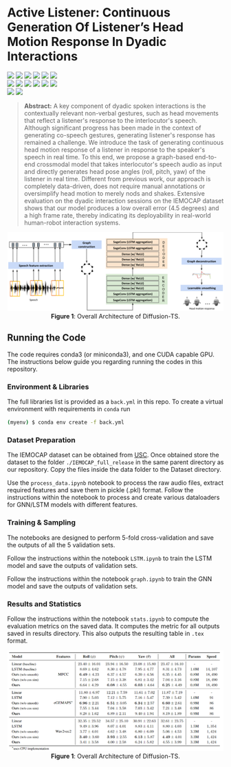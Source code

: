 # Active Listener: Continuous Generation Of Listener’s Head Motion Response In Dyadic Interactions
[![](https://img.shields.io/github/stars/Y-debug-sys/Diffusion-TS.svg)](https://github.com/bigzen/Active-Listener/stargazers)
[![](https://img.shields.io/github/forks/Y-debug-sys/Diffusion-TS.svg)](https://github.com/bigzen/Active-Listener/network) 
[![](https://img.shields.io/badge/license-MIT-blue.svg)](https://github.com/bigzen/Active-Listener/blob/main/LICENSE) 
<img src="https://img.shields.io/badge/python-3.10-blue">
<img src="https://img.shields.io/badge/pytorch-2.4-orange">
<img src="https://img.shields.io/badge/cuda-12.1-orange"><br>
<img src="https://img.shields.io/badge/numpy-1.24-green">
<img src="https://img.shields.io/badge/pickle-0.7-green">
<img src="https://img.shields.io/badge/librosa-0.10-green">
<img src="https://img.shields.io/badge/audiofile-1.3-green">
<img src="https://img.shields.io/badge/transformers-4.33-green">
<img src="https://img.shields.io/badge/opensmile-2.4-green"><br>
<img src="https://img.shields.io/badge/scipy-1.10-green">
<img src="https://img.shields.io/badge/torchaudio-2.4-green">

> **Abstract:** A key component of dyadic spoken interactions is the contextually relevant non-verbal gestures, such as head movements that reflect a listener's response to the interlocutor's speech. Although significant progress has been made in the context of generating co-speech gestures, generating listener's response has remained a challenge. We introduce the task of generating continuous head motion response of a listener in response to the speaker's speech in real time. To this end, we propose a graph-based end-to-end crossmodal model that takes interlocutor's speech audio as input and directly generates head pose angles (roll, pitch, yaw) of the listener in real time. Different from previous work, our approach is completely data-driven, does not require manual annotations or oversimplify head motion to merely nods and shakes. Extensive evaluation on the dyadic interaction sessions on the IEMOCAP dataset shows that our model produces a low overall error (4.5 degrees) and a high frame rate, thereby indicating its deployability in real-world human-robot interaction systems.


<p align="center">
  <img src="model.svg" alt="">
  <br>
  <b>Figure 1</b>: Overall Architecture of Diffusion-TS.
</p>

## Running the Code

 The code requires conda3 (or miniconda3), and one CUDA capable GPU. The instructions below guide you regarding running the codes in this repository. 

### Environment & Libraries

The full libraries list is provided as a `back.yml` in this repo. To create a virtual environment with requirements in `conda` run

~~~bash
(myenv) $ conda env create -f back.yml
~~~

### Dataset Preparation

The IEMOCAP dataset can be obtained from [USC](https://sail.usc.edu/iemocap/iemocap_release.htm). Once obtained store the dataset to the folder `./IEMOCAP_full_release` in the same parent directory as our repository. Copy the files inside the data folder to the Dataset directory.

Use the `process_data.ipynb` notebook to process the raw audio files, extract required features and save them in pickle (.pkl) format. Follow the instructions within the notebook to process and create various dataloaders for GNN/LSTM models with different features. 

### Training & Sampling

The notebooks are designed to perform 5-fold cross-validation and save the outputs of all the 5 validation sets.

Follow the instructions within the notebook `LSTM.ipynb` to train the LSTM model and save the outputs of validation sets.

Follow the instructions within the notebook `graph.ipynb` to train the GNN model and save the outputs of validation sets.

### Results and Statistics

Follow the instructions within the notebook `stats.ipynb` to compute the evaluation metrics on the saved data. It computes the metric for all outputs saved in results directory. This also outputs the resulting table in `.tex` format.

<p align="center">
  <img src="table.png" alt="">
  <br>
  <b>Figure 1</b>: Overall Architecture of Diffusion-TS.
</p>

